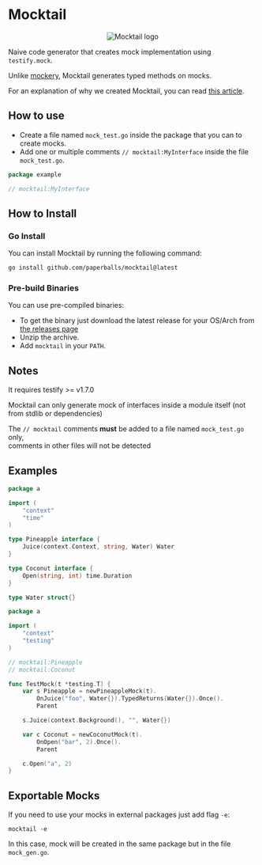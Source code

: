 # Mocktail

<p align="center">
    <picture>
      <source media="(prefers-color-scheme: dark)" srcset="./mocktail-dark.png">
      <source media="(prefers-color-scheme: light)" srcset="./mocktail.png">
      <img alt="Mocktail logo" src="./mocktail.png">
    </picture>
</p>

Naive code generator that creates mock implementation using `testify.mock`.

Unlike [mockery](https://github.com/vektra/mockery), Mocktail generates typed methods on mocks.

For an explanation of why we created Mocktail, you can read [this article](https://ldez.github.io/blog/2023/01/10/take-a-mocktail/).

## How to use

- Create a file named `mock_test.go` inside the package that you can to create mocks.
- Add one or multiple comments `// mocktail:MyInterface` inside the file `mock_test.go`.

```go
package example

// mocktail:MyInterface

```

## How to Install

### Go Install

You can install Mocktail by running the following command:

```bash
go install github.com/paperballs/mocktail@latest
```

### Pre-build Binaries

You can use pre-compiled binaries:

* To get the binary just download the latest release for your OS/Arch from [the releases page](https://github.com/paperballs/mocktail/releases)
* Unzip the archive.
* Add `mocktail` in your `PATH`.

## Notes

It requires testify >= v1.7.0

Mocktail can only generate mock of interfaces inside a module itself (not from stdlib or dependencies)

The `// mocktail` comments **must** be added to a file named `mock_test.go` only,  
comments in other files will not be detected

## Examples

```go
package a

import (
	"context"
	"time"
)

type Pineapple interface {
	Juice(context.Context, string, Water) Water
}

type Coconut interface {
	Open(string, int) time.Duration
}

type Water struct{}
```

```go
package a

import (
	"context"
	"testing"
)

// mocktail:Pineapple
// mocktail:Coconut

func TestMock(t *testing.T) {
	var s Pineapple = newPineappleMock(t).
		OnJuice("foo", Water{}).TypedReturns(Water{}).Once().
		Parent

	s.Juice(context.Background(), "", Water{})

	var c Coconut = newCoconutMock(t).
		OnOpen("bar", 2).Once().
		Parent

	c.Open("a", 2)
}
```

## Exportable Mocks

If you need to use your mocks in external packages just add flag `-e`:

```shell
mocktail -e
```

In this case, mock will be created in the same package but in the file `mock_gen.go`.

<!--

Replacement pattern:
```
([.\s]On)\("([^"]+)",?

$1$2(
```

-->
